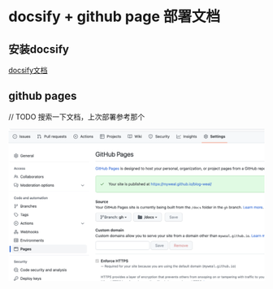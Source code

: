 # docsify + github page 部署文档

## 安装docsify

[docsify文档](https://docsify.js.org/#/zh-cn/quickstart)

## github pages

// TODO 搜索一下文档，上次部署参考那个

![github pages 设置](../assets/imgs/github-pages/github-pages.png)
